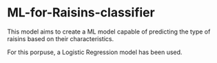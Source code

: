 # ML-for-Raisins-classifier
This model aims to create a ML model capable of predicting the type of raisins based on their characteristics.

For this porpuse, a Logistic Regression model has been used.
